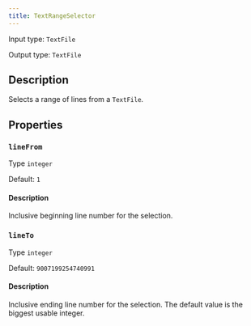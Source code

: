 ```yaml
---
title: TextRangeSelector
---
```


<!-- Do NOT change this document as it is auto-generated from the language server -->

Input type: `TextFile`

Output type: `TextFile`

## Description

Selects a range of lines from a `TextFile`.

## Properties

### `lineFrom`

Type `integer`

Default: `1`

#### Description

Inclusive beginning line number for the selection.

### `lineTo`

Type `integer`

Default: `9007199254740991`

#### Description

Inclusive ending line number for the selection.
 The default value is the biggest usable integer.
